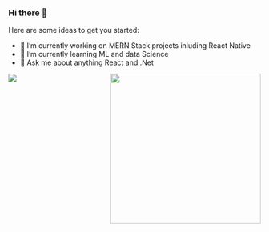 ### Hi there 👋


Here are some ideas to get you started:

- 🔭 I’m currently working on MERN Stack projects inluding React Native
- 🌱 I’m currently learning ML and data Science
- 💬 Ask me about anything React and .Net

<img align="right" width="300px" src="./bio-image.svg" />

<p align="left">
  <a href="mailto:thatokamomotaung@gmail.com">
    <img src="https://img.shields.io/badge/-thatokamomotaung@gmail.com-6633cc?style=flat-square&logo=Gmail&logoColor=white&link=mailto:thatokamomotaung@gmail.com" />
  </a>
 
</p>

